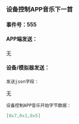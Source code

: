 ### 设备控制APP音乐下一首

#### 事件号：555

#### APP端发送：

无



#### 设备/模拟器发送：

`发送json字段：`

无

`设备控制APP音乐开始字节数据：`

```c
[0x7,0x1,0x5]
```

